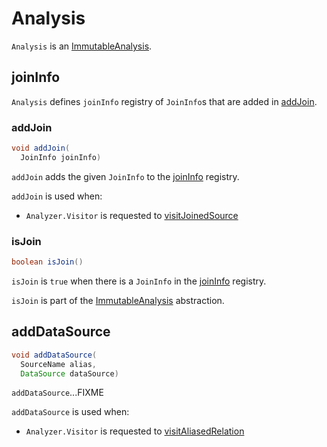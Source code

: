 # Analysis

`Analysis` is an [ImmutableAnalysis](ImmutableAnalysis.md).

## <span id="joinInfo"> joinInfo

`Analysis` defines `joinInfo` registry of `JoinInfo`s that are added in [addJoin](#addJoin).

### <span id="addJoin"> addJoin

```java
void addJoin(
  JoinInfo joinInfo)
```

`addJoin` adds the given `JoinInfo` to the [joinInfo](#joinInfo) registry.

`addJoin` is used when:

* `Analyzer.Visitor` is requested to [visitJoinedSource](Analyzer.md#visitJoinedSource)

### <span id="isJoin"> isJoin

```java
boolean isJoin()
```

`isJoin` is `true` when there is a `JoinInfo` in the [joinInfo](#joinInfo) registry.

`isJoin` is part of the [ImmutableAnalysis](ImmutableAnalysis.md#isJoin) abstraction.

## <span id="addDataSource"> addDataSource

```java
void addDataSource(
  SourceName alias,
  DataSource dataSource)
```

`addDataSource`...FIXME

`addDataSource` is used when:

* `Analyzer.Visitor` is requested to [visitAliasedRelation](Analyzer.md#visitAliasedRelation)
